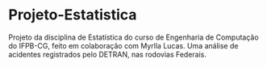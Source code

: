 # Projeto-Estatistica
Projeto da disciplina de Estatística  do curso de Engenharia de Computação do IFPB-CG, feito em colaboração com Myrlla Lucas.
Uma análise de acidentes registrados pelo DETRAN, nas rodovias Federais.
